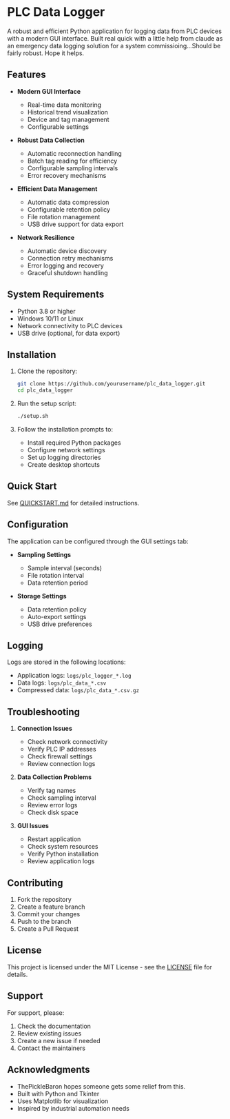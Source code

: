 # PLC Data Logger

A robust and efficient Python application for logging data from PLC devices with a modern GUI interface.  Built real quick with a little help from claude as an emergency data logging solution for a system commissioing...Should be fairly robust. Hope it helps. 

## Features

- **Modern GUI Interface**
  - Real-time data monitoring
  - Historical trend visualization
  - Device and tag management
  - Configurable settings

- **Robust Data Collection**
  - Automatic reconnection handling
  - Batch tag reading for efficiency
  - Configurable sampling intervals
  - Error recovery mechanisms

- **Efficient Data Management**
  - Automatic data compression
  - Configurable retention policy
  - File rotation management
  - USB drive support for data export

- **Network Resilience**
  - Automatic device discovery
  - Connection retry mechanisms
  - Error logging and recovery
  - Graceful shutdown handling

## System Requirements

- Python 3.8 or higher
- Windows 10/11 or Linux
- Network connectivity to PLC devices
- USB drive (optional, for data export)

## Installation

1. Clone the repository:
   ```bash
   git clone https://github.com/yourusername/plc_data_logger.git
   cd plc_data_logger
   ```

2. Run the setup script:
   ```bash
   ./setup.sh
   ```

3. Follow the installation prompts to:
   - Install required Python packages
   - Configure network settings
   - Set up logging directories
   - Create desktop shortcuts

## Quick Start

See [QUICKSTART.md](QUICKSTART.md) for detailed instructions.

## Configuration

The application can be configured through the GUI settings tab:

- **Sampling Settings**
  - Sample interval (seconds)
  - File rotation interval
  - Data retention period

- **Storage Settings**
  - Data retention policy
  - Auto-export settings
  - USB drive preferences

## Logging

Logs are stored in the following locations:
- Application logs: `logs/plc_logger_*.log`
- Data logs: `logs/plc_data_*.csv`
- Compressed data: `logs/plc_data_*.csv.gz`

## Troubleshooting

1. **Connection Issues**
   - Check network connectivity
   - Verify PLC IP addresses
   - Check firewall settings
   - Review connection logs

2. **Data Collection Problems**
   - Verify tag names
   - Check sampling interval
   - Review error logs
   - Check disk space

3. **GUI Issues**
   - Restart application
   - Check system resources
   - Verify Python installation
   - Review application logs

## Contributing

1. Fork the repository
2. Create a feature branch
3. Commit your changes
4. Push to the branch
5. Create a Pull Request

## License

This project is licensed under the MIT License - see the [LICENSE](LICENSE) file for details.

## Support

For support, please:
1. Check the documentation
2. Review existing issues
3. Create a new issue if needed
4. Contact the maintainers

## Acknowledgments

- ThePickleBaron hopes someone gets some relief from this. 
- Built with Python and Tkinter
- Uses Matplotlib for visualization
- Inspired by industrial automation needs 

